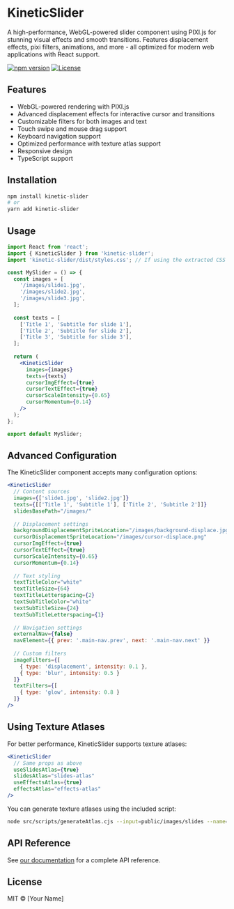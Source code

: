 # KineticSlider

A high-performance, WebGL-powered slider component using PIXI.js for stunning visual effects and smooth transitions. Features displacement effects, pixi filters, animations, and more - all optimized for modern web applications with React support.

[![npm version](https://img.shields.io/npm/v/kinetic-slider.svg)](https://www.npmjs.com/package/kinetic-slider)
[![License](https://img.shields.io/npm/l/kinetic-slider.svg)](https://github.com/yourusername/kinetic-slider/blob/main/LICENSE)

## Features

- WebGL-powered rendering with PIXI.js
- Advanced displacement effects for interactive cursor and transitions
- Customizable filters for both images and text
- Touch swipe and mouse drag support
- Keyboard navigation support
- Optimized performance with texture atlas support
- Responsive design
- TypeScript support

## Installation

```bash
npm install kinetic-slider
# or
yarn add kinetic-slider
```

## Usage

```jsx
import React from 'react';
import { KineticSlider } from 'kinetic-slider';
import 'kinetic-slider/dist/styles.css'; // If using the extracted CSS

const MySlider = () => {
  const images = [
    '/images/slide1.jpg',
    '/images/slide2.jpg',
    '/images/slide3.jpg',
  ];
  
  const texts = [
    ['Title 1', 'Subtitle for slide 1'],
    ['Title 2', 'Subtitle for slide 2'],
    ['Title 3', 'Subtitle for slide 3'],
  ];
  
  return (
    <KineticSlider
      images={images}
      texts={texts}
      cursorImgEffect={true}
      cursorTextEffect={true}
      cursorScaleIntensity={0.65}
      cursorMomentum={0.14}
    />
  );
};

export default MySlider;
```

## Advanced Configuration

The KineticSlider component accepts many configuration options:

```jsx
<KineticSlider
  // Content sources
  images={['slide1.jpg', 'slide2.jpg']}
  texts={[['Title 1', 'Subtitle 1'], ['Title 2', 'Subtitle 2']]}
  slidesBasePath="/images/"
  
  // Displacement settings
  backgroundDisplacementSpriteLocation="/images/background-displace.jpg"
  cursorDisplacementSpriteLocation="/images/cursor-displace.png"
  cursorImgEffect={true}
  cursorTextEffect={true}
  cursorScaleIntensity={0.65}
  cursorMomentum={0.14}
  
  // Text styling
  textTitleColor="white"
  textTitleSize={64}
  textTitleLetterspacing={2}
  textSubTitleColor="white"
  textSubTitleSize={24}
  textSubTitleLetterspacing={1}
  
  // Navigation settings
  externalNav={false}
  navElement={{ prev: '.main-nav.prev', next: '.main-nav.next' }}
  
  // Custom filters
  imageFilters={[
    { type: 'displacement', intensity: 0.1 },
    { type: 'blur', intensity: 0.5 }
  ]}
  textFilters={[
    { type: 'glow', intensity: 0.8 }
  ]}
/>
```

## Using Texture Atlases

For better performance, KineticSlider supports texture atlases:

```jsx
<KineticSlider
  // Same props as above
  useSlidesAtlas={true}
  slidesAtlas="slides-atlas"
  useEffectsAtlas={true}
  effectsAtlas="effects-atlas"
/>
```

You can generate texture atlases using the included script:

```bash
node src/scripts/generateAtlas.cjs --input=public/images/slides --name=slides-atlas
```

## API Reference

See [our documentation](https://github.com/yourusername/kinetic-slider) for a complete API reference.

## License

MIT © [Your Name]
